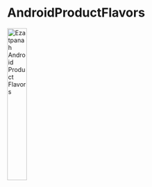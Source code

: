 # AndroidProductFlavors

<img alt="Ezatpanah Android Product Flavors" src="screenshot/Product Flavors.png" width="30%">
